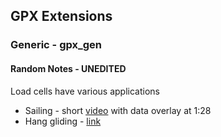 ## GPX Extensions

### Generic - gpx_gen

#### Random Notes - UNEDITED

Load cells have various applications

- Sailing - short [video](https://www.youtube.com/watch?v=hpqvp6MbXAQ) with data overlay at 1:28
- Hang gliding - [link](https://forum.hanggliding.org/viewtopic.php?p=209492&sid=948615f77f43e4fbb797ceefc16e6973#p209492)
